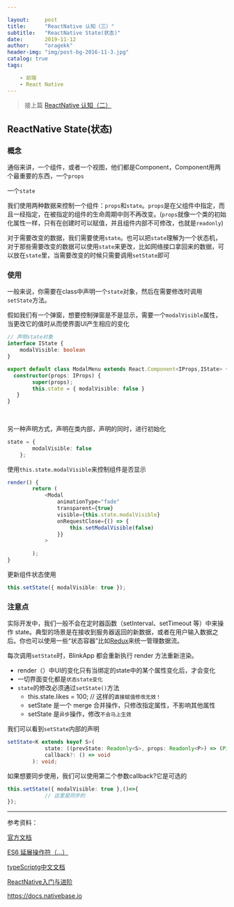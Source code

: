 ```yaml
---

layout:     post
title:      "ReactNative 认知（三）"
subtitle:   "ReactNative State(状态)"
date:       2019-11-12
author:     "oragekk"
header-img: "img/post-bg-2016-11-3.jpg"
catalog: true
tags:

    - 前端
    - React Native
---
```




> 接上篇 [ReactNative 认知（二）](https://oragekk.me/08-25-2019/react2.html)



## ReactNative State(状态)

### 概念

通俗来讲，一个组件，或者一个视图，他们都是Component，Component用两个最重要的东西，一个`props`

一个`state`

我们使用两种数据来控制一个组件：`props`和`state`。`props`是在父组件中指定，而且一经指定，在被指定的组件的生命周期中则不再改变。(`props`就像一个类的初始化属性一样，只有在创建时可以赋值，并且组件内部不可修改，也就是`readonly`)

对于需要改变的数据，我们需要使用`state`。也可以把`state`理解为一个状态机，对于那些需要改变的数据可以使用`state`来更改，比如网络接口拿回来的数据，可以放在`state`里，当需要改变的时候只需要调用`setState`即可

### 使用

一般来说，你需要在class中声明一个`state`对象，然后在需要修改时调用`setState`方法。

假如我们有一个弹窗，想要控制弹窗是不是显示，需要一个`modalVisible`属性，当更改它的值时从而使界面UI产生相应的变化

```typescript
// 声明state对象
interface IState {
    modalVisible: boolean
}

export default class ModalMenu extends React.Component<IProps,IState> {
  constructor(props: IProps) {
        super(props);
        this.state = { modalVisible: false }
   }
}
  
  
```

另一种声明方式，声明在类内部，声明的同时，进行初始化

```typescript
state = {
        modalVisible: false
    };
```
使用`this.state.modalVisible`来控制组件是否显示
```typescript
render() {
        return (
            <Modal
                animationType="fade"
                transparent={true}
                visible={this.state.modalVisible}
                onRequestClose={() => {
                    this.setModalVisible(false)
                }}
            >
               
        );
}
```

更新组件状态使用

```typescript
this.setState({ modalVisible: true });
```

### 注意点

实际开发中，我们一般不会在定时器函数（setInterval、setTimeout 等）中来操作 state。典型的场景是在接收到服务器返回的新数据，或者在用户输入数据之后。你也可以使用一些“状态容器”比如[Redux](http://redux.js.org/index.html)来统一管理数据流。

每次调用`setState`时，BlinkApp 都会重新执行 render 方法重新渲染。



- render（）中UI的变化只有当绑定的state中的某个属性变化后，才会变化
- 一切界面变化都是`状态state变化`
- `state`的修改必须通过`setState()`方法
  - this.state.likes = 100; // 这样的`直接赋值修改无效！`
  - setState 是一个 merge 合并操作，只修改指定属性，不影响其他属性
  - setState 是`异步`操作，修改`不会马上生效`

我们可以看到`setState`内部的声明

```typescript
setState<K extends keyof S>(
            state: ((prevState: Readonly<S>, props: Readonly<P>) => (Pick<S, K> | S | null)) | (Pick<S, K> | S | null),
            callback?: () => void
        ): void;
```

如果想要同步使用，我们可以使用第二个参数callback?它是可选的

```typescript
this.setState({ modalVisible: true },()=>{
            // 这里是同步的
});
```





-------------

参考资料：

[官方文档](https://reactnative.cn/docs/layout-props/#justifycontent)

[ES6 延展操作符（...）](https://www.jianshu.com/p/ae0a9ec1f8d6?utm_campaign=maleskine&utm_content=note&utm_medium=seo_notes&utm_source=recommendation)

[typeScriptg中文文档](https://www.tslang.cn/docs/home.html)

[ReactNative入门与进阶](https://www.imooc.com/video/14286)

[https://docs.nativebase.io ]([https://docs.nativebase.io](https://docs.nativebase.io/))



